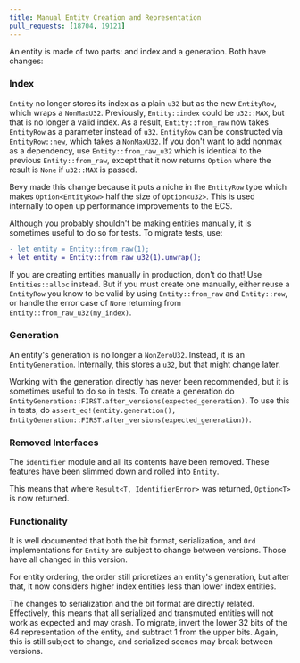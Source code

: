 ```yaml
---
title: Manual Entity Creation and Representation
pull_requests: [18704, 19121]
---
```


An entity is made of two parts: and index and a generation. Both have changes:

### Index

`Entity` no longer stores its index as a plain `u32` but as the new `EntityRow`, which wraps a `NonMaxU32`.
Previously, `Entity::index` could be `u32::MAX`, but that is no longer a valid index.
As a result, `Entity::from_raw` now takes `EntityRow` as a parameter instead of `u32`. `EntityRow` can be constructed via `EntityRow::new`, which takes a `NonMaxU32`.
If you don't want to add [nonmax](https://docs.rs/nonmax/latest/nonmax/) as a dependency, use `Entity::from_raw_u32` which is identical to the previous `Entity::from_raw`, except that it now returns `Option` where the result is `None` if `u32::MAX` is passed.

Bevy made this change because it puts a niche in the `EntityRow` type which makes `Option<EntityRow>` half the size of `Option<u32>`.
This is used internally to open up performance improvements to the ECS.

Although you probably shouldn't be making entities manually, it is sometimes useful to do so for tests.
To migrate tests, use:

```diff
- let entity = Entity::from_raw(1);
+ let entity = Entity::from_raw_u32(1).unwrap();
```

If you are creating entities manually in production, don't do that!
Use `Entities::alloc` instead.
But if you must create one manually, either reuse a `EntityRow` you know to be valid by using `Entity::from_raw` and `Entity::row`, or handle the error case of `None` returning from `Entity::from_raw_u32(my_index)`.

### Generation

An entity's generation is no longer a `NonZeroU32`.
Instead, it is an `EntityGeneration`.
Internally, this stores a `u32`, but that might change later.

Working with the generation directly has never been recommended, but it is sometimes useful to do so in tests.
To create a generation do `EntityGeneration::FIRST.after_versions(expected_generation)`.
To use this in tests, do `assert_eq!(entity.generation(), EntityGeneration::FIRST.after_versions(expected_generation))`.

### Removed Interfaces

The `identifier` module and all its contents have been removed.
These features have been slimmed down and rolled into `Entity`.

This means that where `Result<T, IdentifierError>` was returned, `Option<T>` is now returned.

### Functionality

It is well documented that both the bit format, serialization, and `Ord` implementations for `Entity` are subject to change between versions.
Those have all changed in this version.

For entity ordering, the order still prioretizes an entity's generation, but after that, it now considers higher index entities less than lower index entities.

The changes to serialization and the bit format are directly related.
Effectively, this means that all serialized and transmuted entities will not work as expected and may crash.
To migrate, invert the lower 32 bits of the 64 representation of the entity, and subtract 1 from the upper bits.
Again, this is still subject to change, and serialized scenes may break between versions.
